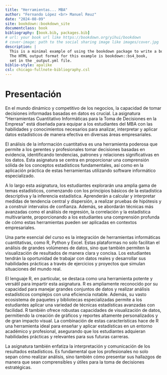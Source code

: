 ```yaml
--- 
title: "Herramientas... MBA"
author: "Fernando López <br> Manuel Reuz"
date: "2024-08-09"
site: bookdown::bookdown_site
documentclass: book
bibliography: [book.bib, packages.bib]
# url: your book url like https://bookdown.org/yihui/bookdown
# cover-image: path to the social sharing image like images/cover.jpg
description: |
  This is a minimal example of using the bookdown package to write a book.
  The HTML output format for this example is bookdown::bs4_book,
  set in the _output.yml file.
biblio-style: apalike
csl: chicago-fullnote-bibliography.csl
---
```


# Presentación 

En el mundo dinámico y competitivo de los negocios, la capacidad de tomar decisiones informadas basadas en datos es crucial. La asignatura "Herramientas Cuantitativo Informáticas para la Toma de Decisiones en la Empresa" está diseñada para equipar a los estudiantes del MBA con las habilidades y conocimientos necesarios para analizar, interpretar y aplicar datos estadísticos de manera efectiva en diversas áreas empresariales.

El análisis de la información cuantitativa es una herramienta poderosa que permite a los gerentes y profesionales tomar decisiones basadas en evidencia, identificando tendencias, patrones y relaciones significativas en los datos. Esta asignatura se centra en proporcionar una comprensión sólida de los conceptos estadísticos fundamentales, así como en la aplicación práctica de estas herramientas utilizando software informático especializado.

A lo largo esta asignatura, los estudiantes explorarán una amplia gama de temas estadísticos, comenzando con los principios básicos de la estadística descriptiva y la inferencia estadística. Aprenderán a calcular y interpretar medidas de tendencia central y dispersión, a realizar pruebas de hipótesis y a construir intervalos de confianza. Además, se abordarán técnicas más avanzadas como el análisis de regresión, la correlación y la estadística multivariante, proporcionando a los estudiantes una comprensión profunda de cómo estas herramientas pueden ser aplicadas en contextos empresariales.

Una parte esencial del curso es la integración de herramientas informáticas cuantitativas, como R, Python y Excel. Estas plataformas no solo facilitan el análisis de grandes volúmenes de datos, sino que también permiten la visualización de resultados de manera clara y concisa. Los estudiantes tendrán la oportunidad de trabajar con datos reales y desarrollar sus habilidades prácticas a través de ejercicios y proyectos que simulan situaciones del mundo real.

El lenguaje R, en particular, se destaca como una herramienta potente y versátil para impartir esta asignatura. R es ampliamente reconocido por su capacidad para manejar grandes conjuntos de datos y realizar análisis estadísticos complejos con una eficiencia notable. Además, su vasto ecosistema de paquetes y bibliotecas especializadas permite a los estudiantes aplicar una variedad de técnicas estadísticas avanzadas con facilidad. R también ofrece robustas capacidades de visualización de datos, permitiendo la creación de gráficos y reportes altamente personalizados y de gran impacto visual. La combinación de estas características hace de R una herramienta ideal para enseñar y aplicar estadísticas en un entorno académico y profesional, asegurando que los estudiantes adquieran habilidades prácticas y relevantes para sus futuras carreras.

La asignatura también enfatiza la interpretación y comunicación de los resultados estadísticos. Es fundamental que los profesionales no solo sepan cómo realizar análisis, sino también cómo presentar sus hallazgos de manera que sean comprensibles y útiles para la toma de decisiones estratégicas.
